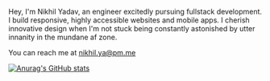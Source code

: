 Hey, I'm Nikhil Yadav, an engineer excitedly pursuing fullstack development. I build responsive, highly accessible websites and mobile apps. I cherish innovative design when I'm not stuck being constantly astonished by utter innanity in the mundane af zone.

You can reach me at nikhil.ya@pm.me

[![Anurag's GitHub stats](https://github-readme-stats.vercel.app/api?username=nickel-yadav&show_icons=true&theme=radical&repo=MERN-based)](https://github.com/anuraghazra/github-readme-stats)


<!---
nickel-yadav/nickel-yadav is a ✨ special ✨ repository because its `README.md` (this file) appears on your GitHub profile.
You can click the Preview link to take a look at your changes.
--->
